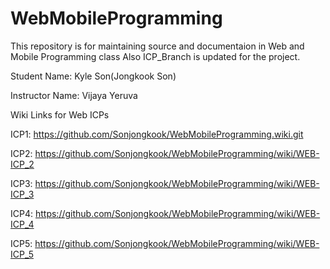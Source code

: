 # WebMobileProgramming

This repository is for maintaining source and documentaion in Web and Mobile Programming class Also ICP_Branch is updated for the project.


Student Name: Kyle Son(Jongkook Son)

Instructor Name: Vijaya Yeruva

Wiki Links for Web ICPs

ICP1: https://github.com/Sonjongkook/WebMobileProgramming.wiki.git

ICP2: https://github.com/Sonjongkook/WebMobileProgramming/wiki/WEB-ICP_2

ICP3: https://github.com/Sonjongkook/WebMobileProgramming/wiki/WEB-ICP_3

ICP4: https://github.com/Sonjongkook/WebMobileProgramming/wiki/WEB-ICP_4

ICP5: https://github.com/Sonjongkook/WebMobileProgramming/wiki/WEB-ICP_5
